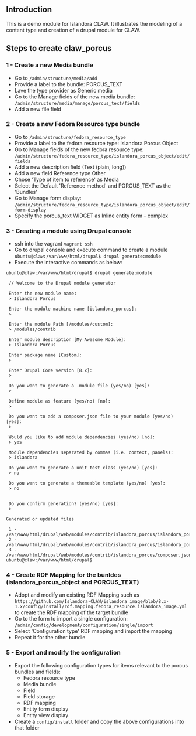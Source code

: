 ## Introduction
This is a demo module for Islandora CLAW. It illustrates the modeling of a content type and creation of a drupal module for CLAW.


## Steps to create claw_porcus
### 1 - Create a new Media bundle
* Go to `/admin/structure/media/add`
* Provide a label to the bundle: PORCUS_TEXT
* Lave the type provider as Generic media
* Go to the Manage fields of the new media bundle: `/admin/structure/media/manage/porcus_text/fields`
* Add a new file field

### 2 - Create a new Fedora Resource type bundle
* Go to `/admin/structure/fedora_resource_type`
* Provide a label to the fedora resource type: Islandora Porcus Object
* Go to Manage fields of the new fedora resource type: `/admin/structure/fedora_resource_type/islandora_porcus_object/edit/fields`
* Add a new description field (Text (plain, long))
* Add a new field Reference type Other
* Chose 'Type of item to reference' as Media
* Select the Default 'Reference method' and PORCUS_TEXT as the 'Bundles' 
* Go to Manage form display: `/admin/structure/fedora_resource_type/islandora_porcus_object/edit/form-display`
* Specify the porcus_text WIDGET as Inline entity form - complex

### 3 - Creating a module using Drupal console
* ssh into the vagrant `vagrant ssh`
* Go to drupal console and execute command to create a module `ubuntu@claw:/var/www/html/drupal$ drupal generate:module`
* Execute the interactive commands as below:
```
ubuntu@claw:/var/www/html/drupal$ drupal generate:module

 // Welcome to the Drupal module generator

 Enter the new module name:
 > Islandora Porcus

 Enter the module machine name [islandora_porcus]:
 > 

 Enter the module Path [/modules/custom]:
 > /modules/contrib 

 Enter module description [My Awesome Module]:
 > Islandora Porcus

 Enter package name [Custom]:
 > 

 Enter Drupal Core version [8.x]:
 > 

 Do you want to generate a .module file (yes/no) [yes]:
 > 

 Define module as feature (yes/no) [no]:
 > 

 Do you want to add a composer.json file to your module (yes/no) [yes]:
 > 

 Would you like to add module dependencies (yes/no) [no]:
 > yes      

 Module dependencies separated by commas (i.e. context, panels):
 > islandora

 Do you want to generate a unit test class (yes/no) [yes]:
 > no

 Do you want to generate a themeable template (yes/no) [yes]:
 > no


 Do you confirm generation? (yes/no) [yes]:
 >    

Generated or updated files

 1 - /var/www/html/drupal/web/modules/contrib/islandora_porcus/islandora_porcus.info.yml
 2 - /var/www/html/drupal/web/modules/contrib/islandora_porcus/islandora_porcus.module
 3 - /var/www/html/drupal/web/modules/contrib/islandora_porcus/composer.json
ubuntu@claw:/var/www/html/drupal$ 
```

### 4 - Create RDF Mapping for the bunldes (islandora_porcus_object and PORCUS_TEXT)
* Adopt and modify an existing RDF Mapping such as `https://github.com/Islandora-CLAW/islandora_image/blob/8.x-1.x/config/install/rdf.mapping.fedora_resource.islandora_image.yml` to create the RDF mapping of the target bundle
* Go to the form to import a single configuration: `/admin/config/development/configuration/single/import`
* Select 'Configuration type' RDF mapping and import the mapping
* Repeat it for the other bundle

### 5 - Export and modify the configuration
* Export the following configuration types for items relevant to the porcus bundles and fields:
    * Fedora resource type 
    * Media bundle 
    * Field 
    * Field storage 
    * RDF mapping
    * Entity form display
    * Entity view display
* Create a `config/install` folder and copy the above configurations into that folder


